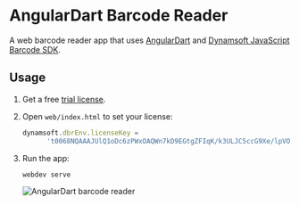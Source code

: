 # AngularDart Barcode Reader

A web barcode reader app that uses [AngularDart](https://webdev.dartlang.org/angular) and
[Dynamsoft JavaScript Barcode SDK](https://www.dynamsoft.com/Products/barcode-recognition-javascript.aspx).

## Usage
1. Get a free [trial license](https://www.dynamsoft.com/CustomerPortal/Portal/Triallicense.aspx). 
2. Open `web/index.html` to set your license:

    ```js
    dynamsoft.dbrEnv.licenseKey =
          't0068NQAAAJUlQ1oDc6zPWxOAQWn7kD9EGtgZFIqK/k3ULJC5ccG9Xe/lpVOxod82bm6nXxqQXUpC1zjRXU514mWw9XLE1JM=';
    ```

3. Run the app:

    ```
    webdev serve
    ```

    ![AngularDart barcode reader](https://www.codepool.biz/wp-content/uploads/2018/12/angulardart-barcode-reader.PNG)